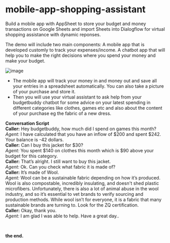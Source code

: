 # mobile-app-shopping-assistant
Build a mobile app with AppSheet to store your budget and money transactions on Google Sheets and import Sheets into Dialogflow for virtual shopping assistance with dynamic reponses.

The demo will include two main components:
A mobile app that is developed customly to track your expenses/income.
A chatbot app that will help you to make the right decisions where you spend your money and make your budget.

![image](https://user-images.githubusercontent.com/10263373/113988037-f033ee80-9846-11eb-90a0-ea945290886f.png)
* The mobile app will track your money in and money out and save all your entries in a spreadsheet automatically. You can also take a picture of your purchase and store it. 
* Then you will use your virtual assistant to ask help from your budgetbuddy chatbot for some advice on your latest spending in different categories like clothes, games etc and also about the content of your purchase eg the fabric of a new dress.

**Conversation Script** </br>
**Caller:**	Hey budgetbuddy, how much did I spend on games this month? </br>
_Agent:_ 	I have calculated that you have an inflow of  $200 and spent $242. Your 
balance is -42 dollars.  </br>
**Caller:** 	Can I buy this jacket for $30? </br>
_Agent:_	You  spent $140 on clothes this month which is $90 above your
budget for this category.  </br>
**Caller:** 	That’s alright. I still want to buy this jacket. </br>
_Agent:_ 	Ok. Can you check what fabric it is made of?  </br>
**Caller:** 	It’s made of Wool. </br>
_Agent:_ 	Wool can be a sustainable fabric depending on how it’s produced. </br>
Wool is also compostable, incredibly insulating, and doesn't shed plastic microfibers. Unfortunately, there is also a lot of animal abuse in the wool industry, and so it’s essential to vet brands to verify sourcing and production methods. While wool isn’t for everyone, it is a fabric that many sustainable brands are turning to. Look for the ZQ certification. </br>
**Caller:** 	Okay, thank you. </br>
_Agent:_ 	I am glad I was able to help. Have a great day.. </br>

</br>

**the end.**

